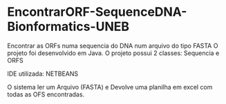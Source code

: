 # EncontrarORF-SequenceDNA-Bionformatics-UNEB
Encontrar as ORFs numa sequencia do DNA num arquivo do tipo FASTA
O projeto foi desenvolvido em Java.
O projeto possui 2 classes:  Sequencia e  ORFS

IDE utilizada: NETBEANS

O sistema ler um Arquivo (FASTA) e Devolve uma planilha em excel com todas as OFS encontradas.
